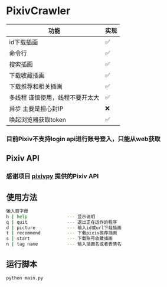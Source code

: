 # PixivCrawler

| 功能               | 实现   |
|------------------|------|
| id下载插画           | ✅   |
| 命令行              | ✅   |
| 搜索插画             | ✅   |
| 下载收藏插画           | ✅  |
| 下载推荐和相关插画        | ✅  |
| 多线程 谨慎使用，线程不要开太大 | ✅ |
| 异步 主要是担心封IP      | ❌ |
| 唤起浏览器获取token     | ✅  |

### 目前Pixiv不支持login api进行账号登入，只能从web获取

## Pixiv API
### 感谢项目 [pixivpy](https://github.com/upbit/pixivpy) 提供的Pixiv API

## 使用方法
```bash
输入首字母
h | help               --- 显示说明
q | quit               --- 退出正在运作的程序
d | picture            --- 输入id或url下载插画
t | recommend          --- 下载pixiv推荐插画
s | start              --- 下载账号收藏插画
n | tag name           --- 输入插画名或者表情名
```
## 运行脚本
```bash
python main.py
```
